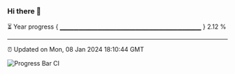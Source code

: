 ### Hi there 👋

⏳ Year progress { ▁▁▁▁▁▁▁▁▁▁▁▁▁▁▁▁▁▁▁▁▁▁▁▁▁▁▁▁▁▁ } 2.12 %

---

⏰ Updated on Mon, 08 Jan 2024 18:10:44 GMT

![Progress Bar CI](https://github.com/Shyam-Makwana/GitHub-Actions-Demo/workflows/Progress%20Bar%20CI/badge.svg)
